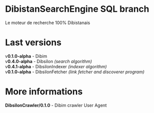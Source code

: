# DibistanSearchEngine SQL branch
 Le moteur de recherche 100% Dibistanais

# Last versions
 v**0.1.0-alpha** - Dibim<br>
 v**0.4.0-alpha** - Dibsilon _(search algorithm)_<br>
 v**0.4.1-alpha** - DibsilonIndexer _(indexer algorithm)_<br>
 v**0.1.0-alpha** - DibsilonFetcher _(link fetcher and discoverer program)_<br>

# More informations
 **DibsilonCrawler/0.1.0** - Dibim crawler User Agent<br>